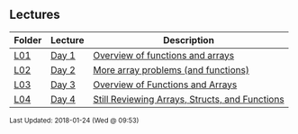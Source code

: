 ## Lectures
| Folder | Lecture | Description|
 | ------------|------------|------------|
 | [L01](./L01) | [ Day 1 ](./[L01](./L01)) | [ Overview of functions and arrays](./[L01](./L01)) |
 | [L02](./L02) | [ Day 2 ](./[L02](./L02)) | [ More array problems (and functions)](./[L02](./L02)) |
 | [L03](./L03) | [ Day 3 ](./[L03](./L03)) | [ Overview of Functions and Arrays](./[L03](./L03)) |
 | [L04](./L04) | [ Day 4 ](./[L04](./L04)) | [ Still Reviewing Arrays, Structs, and Functions](./[L04](./L04)) |

<sup>Last Updated: 2018-01-24 (Wed @ 09:53)</sup>